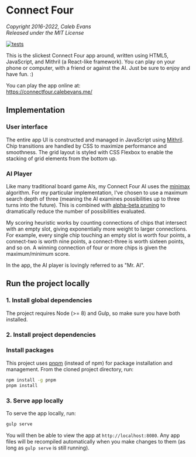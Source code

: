 # Connect Four

*Copyright 2016-2022, Caleb Evans*  
*Released under the MIT License*

[![tests](https://github.com/caleb531/connect-four/actions/workflows/tests.yml/badge.svg)](https://github.com/caleb531/connect-four/actions/workflows/tests.yml)
<!-- [![Coverage Status](https://coveralls.io/repos/github/caleb531/connect-four/badge.svg?branch=main)](https://coveralls.io/github/caleb531/connect-four?branch=main) -->

This is the slickest Connect Four app around, written using HTML5, JavaScript,
and Mithril (a React-like framework). You can play on your phone or computer,
with a friend or against the AI. Just be sure to enjoy and have fun. :)

You can play the app online at:  
https://connectfour.calebevans.me/

## Implementation

### User interface

The entire app UI is constructed and managed in JavaScript using
[Mithril][mithril]. Chip transitions are handled by CSS to maximize performance
and smoothness. The grid layout is styled with CSS Flexbox to enable the
stacking of grid elements from the bottom up.

[mithril]: http://mithril.js.org/

### AI Player

Like many traditional board game AIs, my Connect Four AI uses the
[minimax][minimax] algorithm. For my particular implementation, I've chosen to
use a maximum search depth of three (meaning the AI examines possibilities up to
three turns into the future). This is combined with [alpha-beta pruning][abp] to
dramatically reduce the number of possibilities evaluated.

My scoring heuristic works by counting connections of chips that intersect with
an empty slot, giving exponentially more weight to larger connections. For
example, every single chip touching an empty slot is worth four points, a
connect-two is worth nine points, a connect-three is worth sixteen points, and
so on. A winning connection of four or more chips is given the maximum/minimum
score.

In the app, the AI player is lovingly referred to as "Mr. AI".

[minimax]: https://en.wikipedia.org/wiki/Minimax
[abp]: https://en.wikipedia.org/wiki/Alpha%E2%80%93beta_pruning

## Run the project locally

### 1. Install global dependencies

The project requires Node (>= 8) and Gulp, so make sure you have both installed.

### 2. Install project dependencies

### Install packages

This project uses [pnpm][pnpm] (instead of npm) for package installation and
management. From the cloned project directory, run:

[pnpm]: https://pnpm.io/

```bash
npm install -g pnpm
pnpm install
```

### 3. Serve app locally

To serve the app locally, run:

```bash
gulp serve
```

You will then be able to view the app at `http://localhost:8080`. Any app files
will be recompiled automatically when you make changes to them (as long as `gulp
serve` is still running).
